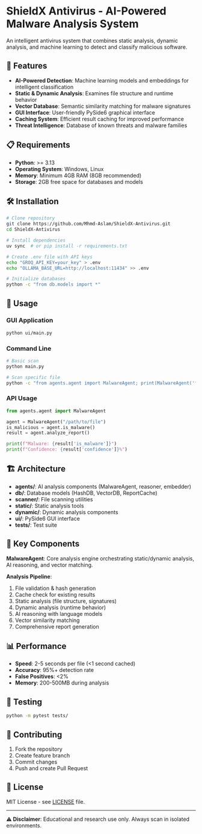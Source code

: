 # ShieldX Antivirus - AI-Powered Malware Analysis System

An intelligent antivirus system that combines static analysis, dynamic analysis, and machine learning to detect and classify malicious software.

## 🚀 Features

- **AI-Powered Detection**: Machine learning models and embeddings for intelligent classification
- **Static & Dynamic Analysis**: Examines file structure and runtime behavior
- **Vector Database**: Semantic similarity matching for malware signatures
- **GUI Interface**: User-friendly PySide6 graphical interface
- **Caching System**: Efficient result caching for improved performance
- **Threat Intelligence**: Database of known threats and malware families

## 📋 Requirements

- **Python**: >= 3.13
- **Operating System**: Windows, Linux
- **Memory**: Minimum 4GB RAM (8GB recommended)
- **Storage**: 2GB free space for databases and models

## 🛠️ Installation

```bash
# Clone repository
git clone https://github.com/Mhmd-Aslam/ShieldX-Antivirus.git
cd ShieldX-Antivirus

# Install dependencies
uv sync  # or pip install -r requirements.txt

# Create .env file with API keys
echo "GROQ_API_KEY=your_key" > .env
echo "OLLAMA_BASE_URL=http://localhost:11434" >> .env

# Initialize databases
python -c "from db.models import *"
```

## 🚀 Usage

### GUI Application
```bash
python ui/main.py
```

### Command Line
```bash
# Basic scan
python main.py

# Scan specific file
python -c "from agents.agent import MalwareAgent; print(MalwareAgent('file_path').is_malware())"
```

### API Usage
```python
from agents.agent import MalwareAgent

agent = MalwareAgent("/path/to/file")
is_malicious = agent.is_malware()
result = agent.analyze_report()

print(f"Malware: {result['is_malware']}")
print(f"Confidence: {result['confidence']}%")
```

## 🏗️ Architecture

- **agents/**: AI analysis components (MalwareAgent, reasoner, embedder)
- **db/**: Database models (HashDB, VectorDB, ReportCache)
- **scanner/**: File scanning utilities
- **static/**: Static analysis tools
- **dynamic/**: Dynamic analysis components
- **ui/**: PySide6 GUI interface
- **tests/**: Test suite

## 🔧 Key Components

**MalwareAgent**: Core analysis engine orchestrating static/dynamic analysis, AI reasoning, and vector matching.

**Analysis Pipeline**:
1. File validation & hash generation
2. Cache check for existing results
3. Static analysis (file structure, signatures)
4. Dynamic analysis (runtime behavior)
5. AI reasoning with language models
6. Vector similarity matching
7. Comprehensive report generation

## 📊 Performance

- **Speed**: 2-5 seconds per file (<1 second cached)
- **Accuracy**: 95%+ detection rate
- **False Positives**: <2%
- **Memory**: 200-500MB during analysis

## 🧪 Testing

```bash
python -m pytest tests/
```

## 🤝 Contributing

1. Fork the repository
2. Create feature branch
3. Commit changes
4. Push and create Pull Request

## 📝 License

MIT License - see [LICENSE](LICENSE) file.

---

**⚠️ Disclaimer**: Educational and research use only. Always scan in isolated environments.